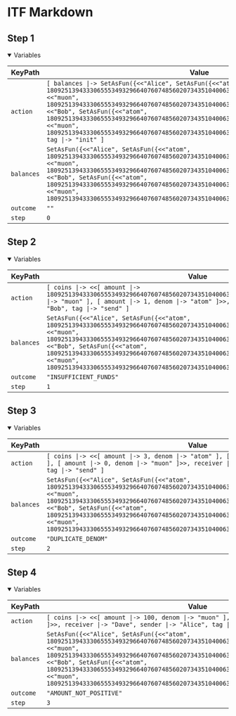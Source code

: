 # ITF Markdown

## Step 1

<details open>

<summary>Variables</summary>


|KeyPath|Value|
|-|-|
|`action`|`[ balances \|-> SetAsFun({<<"Alice", SetAsFun({<<"atom", 1809251394333065553493296640760748560207343510400633813116524750123642650623>>, <<"muon", 1809251394333065553493296640760748560207343510400633813116524750123642650623>>})>>, <<"Bob", SetAsFun({<<"atom", 1809251394333065553493296640760748560207343510400633813116524750123642650623>>, <<"muon", 1809251394333065553493296640760748560207343510400633813116524750123642650623>>})>>}), tag \|-> "init" ]`|
|`balances`|`SetAsFun({<<"Alice", SetAsFun({<<"atom", 1809251394333065553493296640760748560207343510400633813116524750123642650623>>, <<"muon", 1809251394333065553493296640760748560207343510400633813116524750123642650623>>})>>, <<"Bob", SetAsFun({<<"atom", 1809251394333065553493296640760748560207343510400633813116524750123642650623>>, <<"muon", 1809251394333065553493296640760748560207343510400633813116524750123642650623>>})>>})`|
|`outcome`|`""`|
|`step`|`0`|


</details>

## Step 2

<details open>

<summary>Variables</summary>


|KeyPath|Value|
|-|-|
|`action`|`[ coins \|-> <<[ amount \|-> 1809251394333065553493296640760748560207343510400633813116524750123642650624, denom \|-> "muon" ], [ amount \|-> 1, denom \|-> "atom" ]>>, receiver \|-> "Alice", sender \|-> "Bob", tag \|-> "send" ]`|
|`balances`|`SetAsFun({<<"Alice", SetAsFun({<<"atom", 1809251394333065553493296640760748560207343510400633813116524750123642650623>>, <<"muon", 1809251394333065553493296640760748560207343510400633813116524750123642650623>>})>>, <<"Bob", SetAsFun({<<"atom", 1809251394333065553493296640760748560207343510400633813116524750123642650623>>, <<"muon", 1809251394333065553493296640760748560207343510400633813116524750123642650623>>})>>})`|
|`outcome`|`"INSUFFICIENT_FUNDS"`|
|`step`|`1`|


</details>

## Step 3

<details open>

<summary>Variables</summary>


|KeyPath|Value|
|-|-|
|`action`|`[ coins \|-> <<[ amount \|-> 3, denom \|-> "atom" ], [ amount \|-> 10, denom \|-> "muon" ], [ amount \|-> 0, denom \|-> "muon" ]>>, receiver \|-> "Alice", sender \|-> "Dave", tag \|-> "send" ]`|
|`balances`|`SetAsFun({<<"Alice", SetAsFun({<<"atom", 1809251394333065553493296640760748560207343510400633813116524750123642650623>>, <<"muon", 1809251394333065553493296640760748560207343510400633813116524750123642650623>>})>>, <<"Bob", SetAsFun({<<"atom", 1809251394333065553493296640760748560207343510400633813116524750123642650623>>, <<"muon", 1809251394333065553493296640760748560207343510400633813116524750123642650623>>})>>})`|
|`outcome`|`"DUPLICATE_DENOM"`|
|`step`|`2`|


</details>

## Step 4

<details open>

<summary>Variables</summary>


|KeyPath|Value|
|-|-|
|`action`|`[ coins \|-> <<[ amount \|-> 100, denom \|-> "muon" ], [ amount \|-> 0, denom \|-> "atom" ]>>, receiver \|-> "Dave", sender \|-> "Alice", tag \|-> "send" ]`|
|`balances`|`SetAsFun({<<"Alice", SetAsFun({<<"atom", 1809251394333065553493296640760748560207343510400633813116524750123642650623>>, <<"muon", 1809251394333065553493296640760748560207343510400633813116524750123642650623>>})>>, <<"Bob", SetAsFun({<<"atom", 1809251394333065553493296640760748560207343510400633813116524750123642650623>>, <<"muon", 1809251394333065553493296640760748560207343510400633813116524750123642650623>>})>>})`|
|`outcome`|`"AMOUNT_NOT_POSITIVE"`|
|`step`|`3`|


</details>

